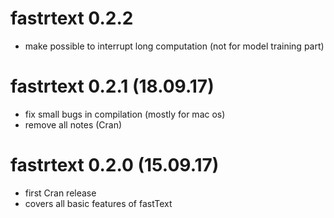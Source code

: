 # fastrtext 0.2.2

  * make possible to interrupt long computation (not for model training part)

# fastrtext 0.2.1 (18.09.17)

  * fix small bugs in compilation (mostly for mac os)
  * remove all notes (Cran)

# fastrtext 0.2.0 (15.09.17)

  * first Cran release
  * covers all basic features of fastText
